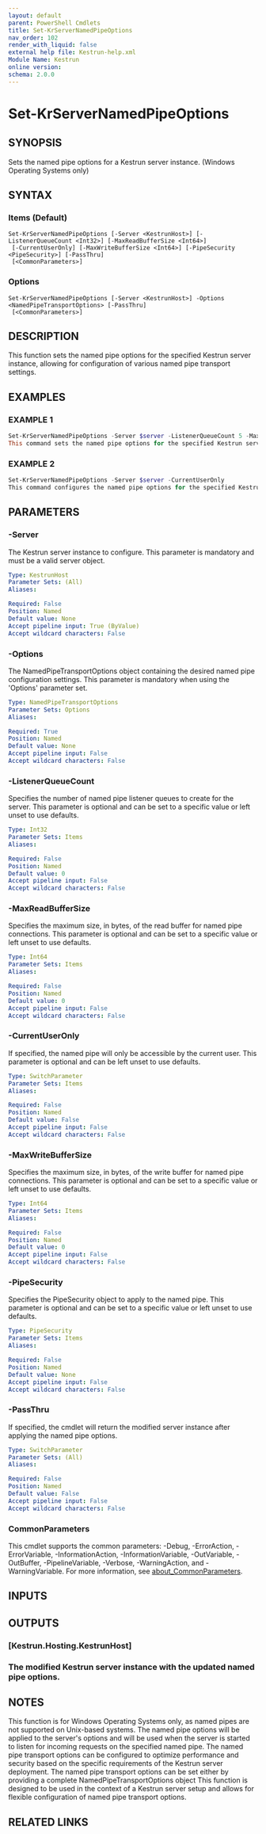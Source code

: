 ```yaml
---
layout: default
parent: PowerShell Cmdlets
title: Set-KrServerNamedPipeOptions
nav_order: 102
render_with_liquid: false
external help file: Kestrun-help.xml
Module Name: Kestrun
online version:
schema: 2.0.0
---
```


# Set-KrServerNamedPipeOptions

## SYNOPSIS
Sets the named pipe options for a Kestrun server instance.
(Windows Operating Systems only)

## SYNTAX

### Items (Default)
```
Set-KrServerNamedPipeOptions [-Server <KestrunHost>] [-ListenerQueueCount <Int32>] [-MaxReadBufferSize <Int64>]
 [-CurrentUserOnly] [-MaxWriteBufferSize <Int64>] [-PipeSecurity <PipeSecurity>] [-PassThru]
 [<CommonParameters>]
```

### Options
```
Set-KrServerNamedPipeOptions [-Server <KestrunHost>] -Options <NamedPipeTransportOptions> [-PassThru]
 [<CommonParameters>]
```

## DESCRIPTION
This function sets the named pipe options for the specified Kestrun server instance, allowing for configuration of various named pipe transport settings.

## EXAMPLES

### EXAMPLE 1
```powershell
Set-KrServerNamedPipeOptions -Server $server -ListenerQueueCount 5 -MaxReadBufferSize 65536
This command sets the named pipe options for the specified Kestrun server instance, configuring the listener queue count and maximum read buffer size.
```

### EXAMPLE 2
```powershell
Set-KrServerNamedPipeOptions -Server $server -CurrentUserOnly
This command configures the named pipe options for the specified Kestrun server instance to restrict access to the current user only.
```

## PARAMETERS

### -Server
The Kestrun server instance to configure.
This parameter is mandatory and must be a valid server object.

```yaml
Type: KestrunHost
Parameter Sets: (All)
Aliases:

Required: False
Position: Named
Default value: None
Accept pipeline input: True (ByValue)
Accept wildcard characters: False
```

### -Options
The NamedPipeTransportOptions object containing the desired named pipe configuration settings.
This parameter is mandatory when using the 'Options' parameter set.

```yaml
Type: NamedPipeTransportOptions
Parameter Sets: Options
Aliases:

Required: True
Position: Named
Default value: None
Accept pipeline input: False
Accept wildcard characters: False
```

### -ListenerQueueCount
Specifies the number of named pipe listener queues to create for the server.
This parameter is optional and can be set to a specific value or left unset to use defaults.

```yaml
Type: Int32
Parameter Sets: Items
Aliases:

Required: False
Position: Named
Default value: 0
Accept pipeline input: False
Accept wildcard characters: False
```

### -MaxReadBufferSize
Specifies the maximum size, in bytes, of the read buffer for named pipe connections.
This parameter is optional and can be set to a specific value or left unset to use defaults.

```yaml
Type: Int64
Parameter Sets: Items
Aliases:

Required: False
Position: Named
Default value: 0
Accept pipeline input: False
Accept wildcard characters: False
```

### -CurrentUserOnly
If specified, the named pipe will only be accessible by the current user.
This parameter is optional and can be left unset to use defaults.

```yaml
Type: SwitchParameter
Parameter Sets: Items
Aliases:

Required: False
Position: Named
Default value: False
Accept pipeline input: False
Accept wildcard characters: False
```

### -MaxWriteBufferSize
Specifies the maximum size, in bytes, of the write buffer for named pipe connections.
This parameter is optional and can be set to a specific value or left unset to use defaults.

```yaml
Type: Int64
Parameter Sets: Items
Aliases:

Required: False
Position: Named
Default value: 0
Accept pipeline input: False
Accept wildcard characters: False
```

### -PipeSecurity
Specifies the PipeSecurity object to apply to the named pipe.
This parameter is optional and can be set to a specific value or left unset to use defaults.

```yaml
Type: PipeSecurity
Parameter Sets: Items
Aliases:

Required: False
Position: Named
Default value: None
Accept pipeline input: False
Accept wildcard characters: False
```

### -PassThru
If specified, the cmdlet will return the modified server instance after applying the named pipe options.

```yaml
Type: SwitchParameter
Parameter Sets: (All)
Aliases:

Required: False
Position: Named
Default value: False
Accept pipeline input: False
Accept wildcard characters: False
```

### CommonParameters
This cmdlet supports the common parameters: -Debug, -ErrorAction, -ErrorVariable, -InformationAction, -InformationVariable, -OutVariable, -OutBuffer, -PipelineVariable, -Verbose, -WarningAction, and -WarningVariable. For more information, see [about_CommonParameters](http://go.microsoft.com/fwlink/?LinkID=113216).

## INPUTS

## OUTPUTS

### [Kestrun.Hosting.KestrunHost]
### The modified Kestrun server instance with the updated named pipe options.
## NOTES
This function is for Windows Operating Systems only, as named pipes are not supported on Unix-based systems.
The named pipe options will be applied to the server's options and will be used when the server is started to listen for incoming requests on the specified named pipe.
The named pipe transport options can be configured to optimize performance and security based on the specific requirements of the Kestrun server deployment.
The named pipe transport options can be set either by providing a complete NamedPipeTransportOptions object
This function is designed to be used in the context of a Kestrun server setup and allows for flexible configuration of named pipe transport options.

## RELATED LINKS
